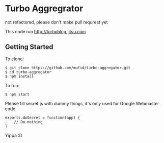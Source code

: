 # Turbo Aggregrator

not refactored, please don't make pull requrest yet

This code run <http://turboblog.jitsu.com>

## Getting Started

To clone:

	$ git clone https://github.com/mufid/turbo-aggregator.git
	$ cd turbo-aggregator
	$ npm install

To run:

	$ npm start

Please fill secret.js with dummy things, it's only used for Google Webmaster code.

	exports.doSecret = function(app) {
		// Do nothing
	}

Yippa :D
